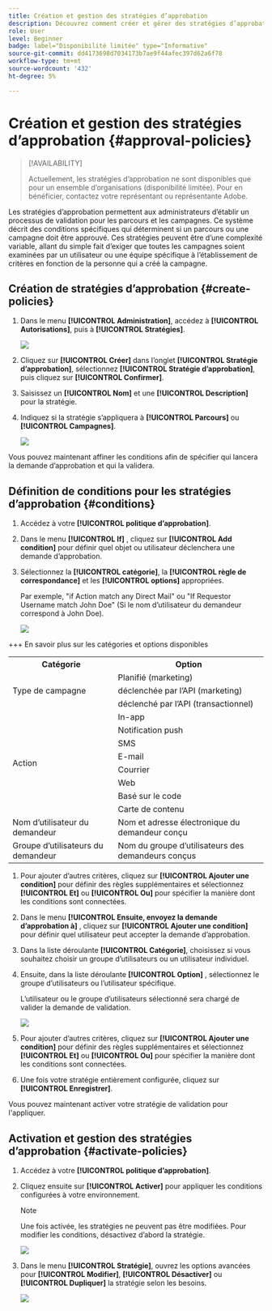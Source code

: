 ```yaml
---
title: Création et gestion des stratégies d’approbation
description: Découvrez comment créer et gérer des stratégies d’approbation.
role: User
level: Beginner
badge: label="Disponibilité limitée" type="Informative"
source-git-commit: dd4173698d7034173b7ae9f44afec397d62a6f78
workflow-type: tm+mt
source-wordcount: '432'
ht-degree: 5%

---
```



# Création et gestion des stratégies d’approbation {#approval-policies}

>[!AVAILABILITY]
>
> Actuellement, les stratégies d’approbation ne sont disponibles que pour un ensemble d’organisations (disponibilité limitée). Pour en bénéficier, contactez votre représentant ou représentante Adobe.

Les stratégies d’approbation permettent aux administrateurs d’établir un processus de validation pour les parcours et les campagnes. Ce système décrit des conditions spécifiques qui déterminent si un parcours ou une campagne doit être approuvé. Ces stratégies peuvent être d’une complexité variable, allant du simple fait d’exiger que toutes les campagnes soient examinées par un utilisateur ou une équipe spécifique à l’établissement de critères en fonction de la personne qui a créé la campagne.

## Création de stratégies d’approbation {#create-policies}

1. Dans le menu **[!UICONTROL Administration]**, accédez à **[!UICONTROL Autorisations]**, puis à **[!UICONTROL Stratégies]**.

   ![](assets/policy_create_1.png)

1. Cliquez sur **[!UICONTROL Créer]** dans l’onglet **[!UICONTROL Stratégie d’approbation]**, sélectionnez **[!UICONTROL Stratégie d’approbation]**, puis cliquez sur **[!UICONTROL Confirmer]**.

1. Saisissez un **[!UICONTROL Nom]** et une **[!UICONTROL Description]** pour la stratégie.

1. Indiquez si la stratégie s’appliquera à **[!UICONTROL Parcours]** ou **[!UICONTROL Campagnes]**.

   ![](assets/policy_create_2.png)

Vous pouvez maintenant affiner les conditions afin de spécifier qui lancera la demande d’approbation et qui la validera.

## Définition de conditions pour les stratégies d’approbation {#conditions}

1. Accédez à votre **[!UICONTROL politique d’approbation]**.

1. Dans le menu **[!UICONTROL If]** , cliquez sur **[!UICONTROL Add condition]** pour définir quel objet ou utilisateur déclenchera une demande d’approbation.

1. Sélectionnez la **[!UICONTROL catégorie]**, la **[!UICONTROL règle de correspondance]** et les **[!UICONTROL options]** appropriées.

   Par exemple, &quot;if Action match any Direct Mail&quot; ou &quot;If Requestor Username match John Doe&quot; (Si le nom d’utilisateur du demandeur correspond à John Doe).

   ![](assets/policy_condition_1.png)

+++ En savoir plus sur les catégories et options disponibles
   <table>
    <tr>
      <th>Catégorie</th>
      <th>Option</th>
    </tr>
    <tr>
      <td rowspan="3">Type de campagne</td>
      <td>Planifié (marketing)</td>
    </tr>
    <tr>
    <td>déclenchée par l’API (marketing)</td>
    </tr>
    <tr>
    <td>déclenché par l’API (transactionnel)</td>
    </tr>
    <tr>
    <td rowspan="8">Action</td>
    <td>In-app</td>
    </tr>
    <tr>
    <td>Notification push</td>
   </tr>
    <tr>
    <td>SMS</td>
    </tr>
    <tr>
    <td>E-mail</td>
    </tr>
    <tr>
    <td>Courrier</td>
    </tr>
    <tr>
    <td>Web</td>
    </tr>
    <tr>
    <td>Basé sur le code</td>
    </tr>
    <tr>
    <td>Carte de contenu</td>
    </tr>
    <tr>
    <td>Nom d’utilisateur du demandeur</td>
    <td>Nom et adresse électronique du demandeur conçu</td>
    </tr>
    <tr>
    <td>Groupe d’utilisateurs du demandeur</td>
    <td>Nom du groupe d’utilisateurs des demandeurs conçus</td>
    </tr>
    </table>


1. Pour ajouter d’autres critères, cliquez sur **[!UICONTROL Ajouter une condition]** pour définir des règles supplémentaires et sélectionnez **[!UICONTROL Et]** ou **[!UICONTROL Ou]** pour spécifier la manière dont les conditions sont connectées.

1. Dans le menu **[!UICONTROL Ensuite, envoyez la demande d’approbation à]** , cliquez sur **[!UICONTROL Ajouter une condition]** pour définir quel utilisateur peut accepter la demande d’approbation.

1. Dans la liste déroulante **[!UICONTROL Catégorie]**, choisissez si vous souhaitez choisir un groupe d’utilisateurs ou un utilisateur individuel.

1. Ensuite, dans la liste déroulante **[!UICONTROL Option]** , sélectionnez le groupe d’utilisateurs ou l’utilisateur spécifique.

   L’utilisateur ou le groupe d’utilisateurs sélectionné sera chargé de valider la demande de validation.

   ![](assets/policy_condition_2.png)

1. Pour ajouter d’autres critères, cliquez sur **[!UICONTROL Ajouter une condition]** pour définir des règles supplémentaires et sélectionnez **[!UICONTROL Et]** ou **[!UICONTROL Ou]** pour spécifier la manière dont les conditions sont connectées.

1. Une fois votre stratégie entièrement configurée, cliquez sur **[!UICONTROL Enregistrer]**.

Vous pouvez maintenant activer votre stratégie de validation pour l&#39;appliquer.

## Activation et gestion des stratégies d’approbation {#activate-policies}

1. Accédez à votre **[!UICONTROL politique d’approbation]**.

1. Cliquez ensuite sur **[!UICONTROL Activer]** pour appliquer les conditions configurées à votre environnement.

   >[!NOTE]
   >
   >Une fois activée, les stratégies ne peuvent pas être modifiées. Pour modifier les conditions, désactivez d’abord la stratégie.

   ![](assets/policy_activate_1.png)

1. Dans le menu **[!UICONTROL Stratégie]**, ouvrez les options avancées pour **[!UICONTROL Modifier]**, **[!UICONTROL Désactiver]** ou **[!UICONTROL Dupliquer]** la stratégie selon les besoins.

   ![](assets/policy_activate_2.png)

